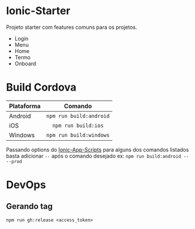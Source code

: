 # Ionic-Starter

Projeto starter com features comuns para os projetos.

- Login
- Menu
- Home
- Termo
- Onboard

# Build Cordova

| Plataforma    | Comando                     |
| ------------- |:----------------------------:
| Android       | ```npm run build:android``` |
| iOS           | ```npm run build:ios```     |
| Windows       | ```npm run build:windows``` |

Passando options do [Ionic-App-Scripts](https://github.com/driftyco/ionic-app-scripts/blob/master/README.md) para alguns dos comandos listados basta adicionar ```--``` após o comando desejado
ex: ```npm run build:android -- --prod```

# DevOps

## Gerando tag

```npm run gh:release <access_token>```
